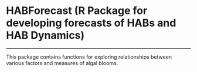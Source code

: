 # HABForecast (R Package for developing forecasts of HABs and HAB Dynamics)
---
This package contains functions for exploring relationships between various factors and measures of algal blooms.
